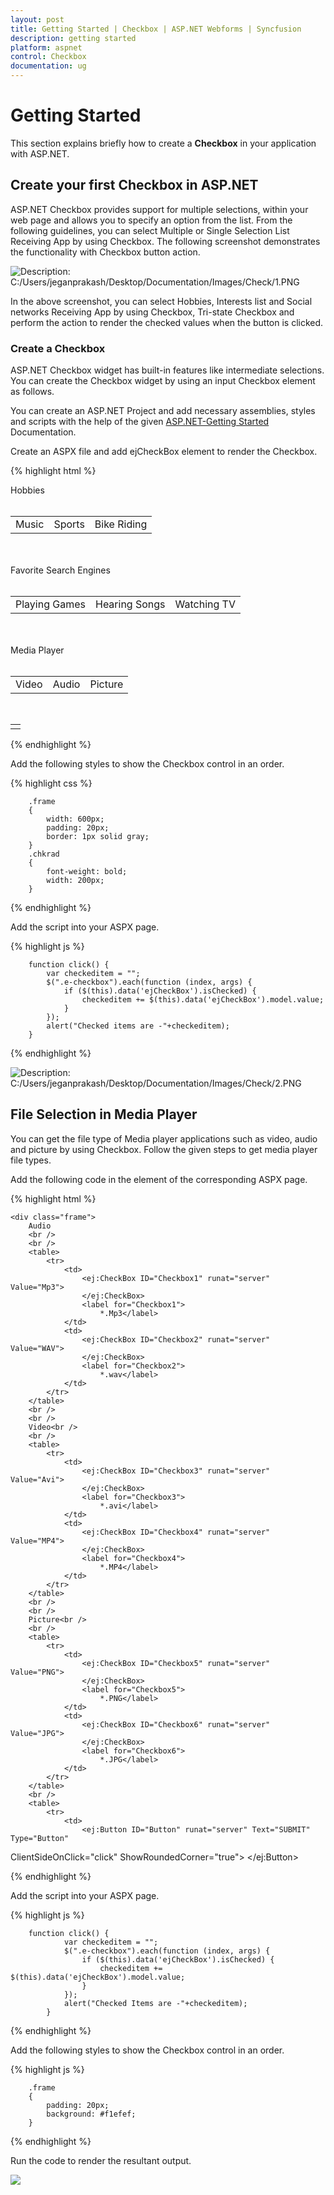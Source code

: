 ```yaml
---
layout: post
title: Getting Started | Checkbox | ASP.NET Webforms | Syncfusion
description: getting started
platform: aspnet
control: Checkbox
documentation: ug
---
```


# Getting Started

This section explains briefly how to create a **Checkbox** in your application with ASP.NET.

## Create your first Checkbox in ASP.NET

ASP.NET Checkbox provides support for multiple selections, within your web page and allows you to specify an option from the list. From the following guidelines, you can select Multiple or Single Selection List Receiving App by using Checkbox. The following screenshot demonstrates the functionality with Checkbox button action.

![Description: C:/Users/jeganprakash/Desktop/Documentation/Images/Check/1.PNG](Getting-Started_images/Getting-Started_img1.png)



In the above screenshot, you can select Hobbies, Interests list and Social networks Receiving App by using Checkbox, Tri-state Checkbox and perform the action to render the checked values when the button is clicked.

### Create a Checkbox 

ASP.NET Checkbox widget has built-in features like intermediate selections. You can create the Checkbox widget by using an input Checkbox element as follows.

You can create an ASP.NET Project and add necessary assemblies, styles and scripts with the help of the given [ASP.NET-Getting Started](https://help.syncfusion.com/aspnet/getting-started) Documentation.

Create an ASPX file and add ejCheckBox element to render the Checkbox.

{% highlight html %}

<div class="frame">
        Hobbies
        <br />
        <br />
        <table>
            <tr>
                <td class="chkrad">
                    <ej:CheckBox ID="Checkbox1" runat="server" Value="Music">
                    </ej:CheckBox>
                    <label for="Checkbox1">Music</label>
                </td>
                <td class="chkrad">
                    <ej:CheckBox ID="Checkbox3" runat="server" Value="Sports">
                    </ej:CheckBox>
                    <label for="Checkbox3">Sports</label>
                </td>
                <td class="chkrad">
                    <ej:CheckBox ID="Checkbox4" runat="server" Value="Bike riding">
                    </ej:CheckBox>
                    <label for="Checkbox4" class="clslab">Bike Riding</label>
                </td>
            </tr>
        </table>
        <br />
        <br />
        Favorite Search Engines<br />
        <br />
        <table>
            <tr>
                <td class="chkrad">
                    <ej:CheckBox ID="Checkbox9" runat="server" Value="Playing Games">
                    </ej:CheckBox>
                    <label for="Checkbox9">Playing Games</label>
                </td>
                <td class="chkrad">
                    <ej:CheckBox ID="Checkbox5" runat="server" Value="Hearing Songs">
                    </ej:CheckBox>
                    <label for="Checkbox5">Hearing Songs</label>
                </td>
                <td class="chkrad">
                    <ej:CheckBox ID="Checkbox6" runat="server" Value="Watching tv">
                    </ej:CheckBox>
                    <label for="Checkbox6">Watching TV</label>
                </td>
            </tr>
        </table>
        <br />
        <br />
        Media Player<br />
        <br />
        <table>
            <tr>
                <td class="chkrad">
                    <ej:CheckBox ID="Checkbox2" runat="server" Value="Video" EnableTriState="true">
                    </ej:CheckBox>
                    <label for="Checkbox2">
                        Video</label>
                </td>
                <td class="chkrad">
                    <ej:CheckBox ID="Checkbox7" runat="server" Value="Audio" EnableTriState="true">
                    </ej:CheckBox>
                    <label for="Checkbox7">
                        Audio</label>
                </td>
                <td class="chkrad">
                    <ej:CheckBox ID="Checkbox8" runat="server" Value="Picture" EnableTriState="true">
                    </ej:CheckBox>
                    <label for="Checkbox8">
                        Picture</label>
                </td>
            </tr>
        </table>
        <br />
        <table>
            <tr>
                <td class="btnsht">
                    <ej:Button ID="Button" runat="server" Text="SUBMIT" Type="Button"
ClientSideOnClick="click" ShowRoundedCorner="true">
                    </ej:Button>
            </tr>
        </table>
    </div>

{% endhighlight %}

Add the following styles to show the Checkbox control in an order.

{% highlight css %}

        .frame
        {
            width: 600px;
            padding: 20px;
            border: 1px solid gray;
        }
        .chkrad
        {
            font-weight: bold;
            width: 200px;
        }    

{% endhighlight %}

Add the script into your ASPX page.

{% highlight js %}

        function click() {
            var checkeditem = "";
            $(".e-checkbox").each(function (index, args) {
                if ($(this).data('ejCheckBox').isChecked) {
                    checkeditem += $(this).data('ejCheckBox').model.value;
                }
            });
            alert("Checked items are -"+checkeditem);
        }

{% endhighlight %}


![Description: C:/Users/jeganprakash/Desktop/Documentation/Images/Check/2.PNG](Getting-Started_images/Getting-Started_img2.png)


## File Selection in Media Player

You can get the file type of Media player applications such as video, audio and picture by using Checkbox. Follow the given steps to get media player file types.

Add the following code in the <body> element of the corresponding ASPX page.

{% highlight html %}

    <div class="frame">
        Audio
        <br />
        <br />
        <table>
            <tr>
                <td>
                    <ej:CheckBox ID="Checkbox1" runat="server" Value="Mp3">
                    </ej:CheckBox>
                    <label for="Checkbox1">
                        *.Mp3</label>
                </td>
                <td>
                    <ej:CheckBox ID="Checkbox2" runat="server" Value="WAV">
                    </ej:CheckBox>
                    <label for="Checkbox2">
                        *.wav</label>
                </td>
            </tr>
        </table>
        <br />
        <br />
        Video<br />
        <br />
        <table>
            <tr>
                <td>
                    <ej:CheckBox ID="Checkbox3" runat="server" Value="Avi">
                    </ej:CheckBox>
                    <label for="Checkbox3">
                        *.avi</label>
                </td>
                <td>
                    <ej:CheckBox ID="Checkbox4" runat="server" Value="MP4">
                    </ej:CheckBox>
                    <label for="Checkbox4">
                        *.MP4</label>
                </td>
            </tr>
        </table>
        <br />
        <br />
        Picture<br />
        <br />
        <table>
            <tr>
                <td>
                    <ej:CheckBox ID="Checkbox5" runat="server" Value="PNG">
                    </ej:CheckBox>
                    <label for="Checkbox5">
                        *.PNG</label>
                </td>
                <td>
                    <ej:CheckBox ID="Checkbox6" runat="server" Value="JPG">
                    </ej:CheckBox>
                    <label for="Checkbox6">
                        *.JPG</label>
                </td>
            </tr>
        </table>
        <br />
        <table>
            <tr>
                <td>
                    <ej:Button ID="Button" runat="server" Text="SUBMIT" Type="Button"
ClientSideOnClick="click" ShowRoundedCorner="true">
                    </ej:Button>
                </td>
            </tr>
        </table>
    </div>


{% endhighlight %}



Add the script into your ASPX page.

{% highlight js %}

        function click() {
                var checkeditem = "";
                $(".e-checkbox").each(function (index, args) {
                    if ($(this).data('ejCheckBox').isChecked) {
                        checkeditem += $(this).data('ejCheckBox').model.value;
                    }
                });
                alert("Checked Items are -"+checkeditem);
            }   


{% endhighlight %}



Add the following styles to show the Checkbox control in an order.

{% highlight js %}

        .frame
        {
            padding: 20px;
            background: #f1efef;
        }


{% endhighlight %}



Run the code to render the resultant output.

![](Getting-Started_images/Getting-Started_img3.png)




